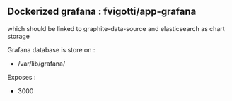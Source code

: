 Dockerized grafana : fvigotti/app-grafana 
---
which should be linked to graphite-data-source and elasticsearch as chart storage

Grafana database is store on :  
 - /var/lib/grafana/
 
Exposes : 
 - 3000
 

